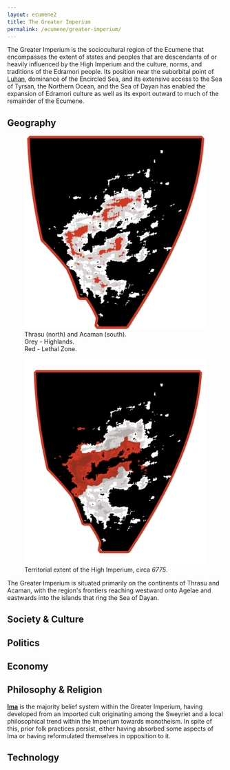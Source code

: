 ```yaml
---
layout: ecumene2
title: The Greater Imperium
permalink: /ecumene/greater-imperium/
---
```


The Greater Imperium is the sociocultural region of the Ecumene that encompasses the extent of states and peoples that are descendants of or heavily influenced by the High Imperium and the culture, norms, and traditions of the Edramori people. Its position near the suborbital point of [Luhan](/ecumene/heavens/#luhan-the-great-mother), dominance of the Encircled Sea, and its extensive access to the Sea of Tyrsan, the Northern Ocean, and the Sea of Dayan has enabled the expansion of Edramori culture as well as its export outward to much of the remainder of the Ecumene.

## Geography

<figure class="paired-figures">
	<img src="/assets/img/thrasu+acaman.png">
	<figcaption>Thrasu (north) and Acaman (south).<br>Grey - Highlands.<br>Red - Lethal Zone.</figcaption>
</figure>
<figure class="paired-figures">
	<img src="/assets/img/high-imperium.png">
	<figcaption>Territorial extent of the High Imperium, circa <em>6775</em>.</figcaption>
</figure>

The Greater Imperium is situated primarily on the continents of Thrasu and Acaman, with the region's frontiers reaching westward onto Agelae and eastwards into the islands that ring the Sea of Dayan. 

## Society & Culture

## Politics

## Economy

## Philosophy & Religion

**[Ima](/ecumene/beliefs/#Ima)** is the majority belief system within the Greater Imperium, having developed from an imported cult originating among the Sweyriet and a local philosophical trend within the Imperium towards monotheism. In spite of this, prior folk practices persist, either having absorbed some aspects of Ima or having reformulated themselves in opposition to it.

## Technology

